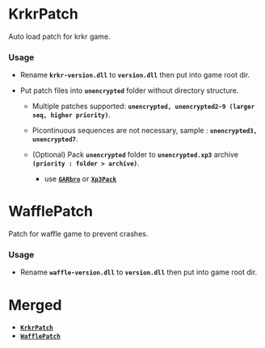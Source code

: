# KrkrPatch

Auto load patch for krkr game.

### Usage
- Rename **`krkr-version.dll`** to **`version.dll`** then put into game root dir.

- Put patch files into **`unencrypted`** folder without directory structure.

    - Multiple patches supported: **`unencrypted, unencrypted2~9 (larger seq, higher priority)`**.

    - Picontinuous sequences are not necessary, sample : **`unencrypted3, unencrypted7`**.

    - (Optional) Pack **`unencrypted`** folder to **`unencrypted.xp3`** archive **`(priority : folder > archive)`**.

        - use [**`GARbro`**](https://github.com/morkt/GARbro) or [**`Xp3Pack`**](https://github.com/arcusmaximus/KirikiriTools)

# WafflePatch

Patch for waffle game to prevent crashes.

### Usage

- Rename **`waffle-version.dll`** to **`version.dll`** then put into game root dir.

# Merged
- [**`KrkrPatch`**](https://github.com/bynejake/KrkrPatch)
- [**`WafflePatch`**](https://github.com/bynejake/WafflePatch)
